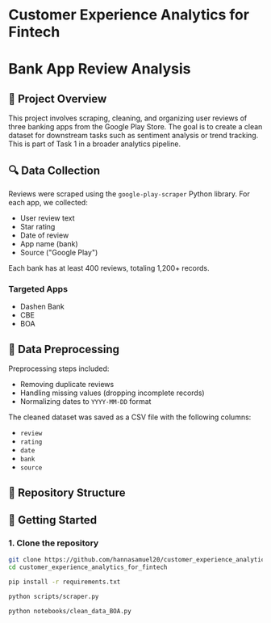# Customer Experience Analytics for Fintech
# Bank App Review Analysis

## 📌 Project Overview

This project involves scraping, cleaning, and organizing user reviews of three banking apps from the Google Play Store. The goal is to create a clean dataset for downstream tasks such as sentiment analysis or trend tracking. This is part of Task 1 in a broader analytics pipeline.

## 🔍 Data Collection

Reviews were scraped using the `google-play-scraper` Python library. For each app, we collected:
- User review text
- Star rating
- Date of review
- App name (bank)
- Source ("Google Play")

Each bank has at least 400 reviews, totaling 1,200+ records.

### Targeted Apps
- Dashen Bank
- CBE
- BOA

## 🧹 Data Preprocessing

Preprocessing steps included:
- Removing duplicate reviews
- Handling missing values (dropping incomplete records)
- Normalizing dates to `YYYY-MM-DD` format

The cleaned dataset was saved as a CSV file with the following columns:
- `review`
- `rating`
- `date`
- `bank`
- `source`

## 📂 Repository Structure

## 🚀 Getting Started

### 1. Clone the repository
```bash
git clone https://github.com/hannasamuel20/customer_experience_analytics_for_fintech.git
cd customer_experience_analytics_for_fintech

pip install -r requirements.txt

python scripts/scraper.py

python notebooks/clean_data_BOA.py
